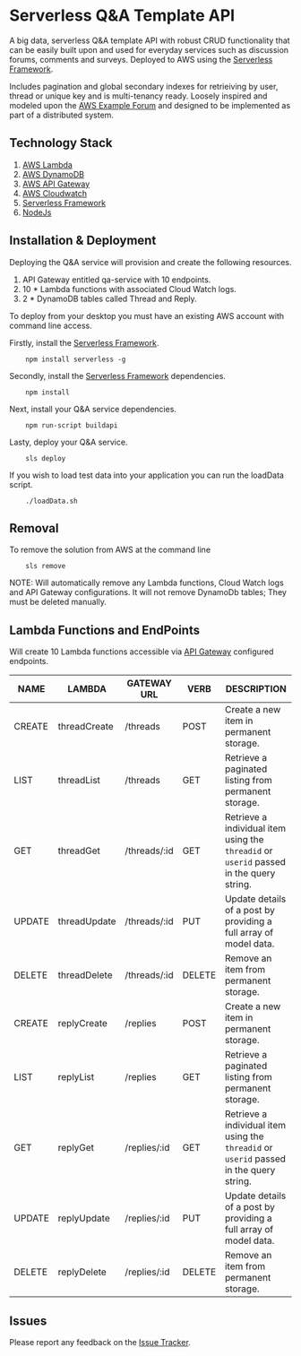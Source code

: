 # Serverless Q&A Template API

A big data, serverless Q&A template API with robust CRUD functionality that can be easily built upon and used for everyday services such as discussion forums, comments and surveys. Deployed to AWS using the [Serverless Framework](http://serverless.com).

Includes pagination and global secondary indexes for retrieiving by user, thread or unique key and is multi-tenancy ready. Loosely inspired and modeled upon the [AWS Example Forum](http://docs.aws.amazon.com/amazondynamodb/latest/developerguide/SampleData.CreateTables.html) and designed to be implemented as part of a distributed system.

## Technology Stack
1. [AWS Lambda](https://aws.amazon.com/lambda/)
2. [AWS DynamoDB](https://aws.amazon.com/dynamodb)
3. [AWS API Gateway](https://aws.amazon.com/api-gateway)
3. [AWS Cloudwatch](https://aws.amazon.com/cloudwatch)
4. [Serverless Framework](http://serverless.com)
5. [NodeJs](https://nodejs.org/)

## Installation & Deployment 
Deploying the Q&A service will provision and create the following resources.

1. API Gateway entitled qa-service with 10 endpoints.
2. 10 * Lambda functions with associated Cloud Watch logs.
3. 2 * DynamoDB tables called Thread and Reply.

To deploy from your desktop you must have an existing AWS account with command line access. 

Firstly, install the [Serverless Framework](http://serverless.com).

```
    npm install serverless -g
```

Secondly, install the [Serverless Framework](http://serverless.com) dependencies.

```
    npm install
```

Next, install your Q&A service dependencies.

```
    npm run-script buildapi
```

Lasty, deploy your Q&A service.

```
    sls deploy
```

If you wish to load test data into your application you can run the loadData script.

```
	./loadData.sh
```

## Removal
To remove the solution from AWS at the command line

```
	sls remove
```

NOTE: Will automatically remove any Lambda functions, Cloud Watch logs and API Gateway configurations. It will
not remove DynamoDb tables; They must be deleted manually.

## Lambda Functions and EndPoints
Will create 10 Lambda functions accessible via [API Gateway](https://aws.amazon.com/api-gateway/) configured endpoints.

NAME | LAMBDA | GATEWAY URL | VERB | DESCRIPTION
---- | ------ | --- | ---- | -----------
CREATE | threadCreate | /threads | POST | Create a new item in permanent storage.
LIST | threadList | /threads | GET | Retrieve a paginated listing from permanent storage.
GET | threadGet | /threads/:id | GET | Retrieve a individual item using the ```threadid``` or ```userid``` passed in the query string.
UPDATE | threadUpdate| /threads/:id | PUT | Update details of a post by providing a full array of model data.
DELETE | threadDelete | /threads/:id | DELETE | Remove an item from permanent storage.
CREATE | replyCreate | /replies | POST | Create a new item in permanent storage.
LIST | replyList | /replies | GET | Retrieve a paginated listing from permanent storage.
GET | replyGet | /replies/:id | GET | Retrieve a individual item using the ```threadid``` or ```userid``` passed in the query string.
UPDATE | replyUpdate | /replies/:id | PUT | Update details of a post by providing a full array of model data.
DELETE | replyDelete | /replies/:id | DELETE | Remove an item from permanent storage.


## Issues
Please report any feedback on the [Issue Tracker](https://github.com/jacksoncharles/serverless-qa-template/issues).